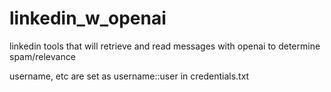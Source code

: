# linkedin_w_openai
linkedin tools that will retrieve and read messages with openai to determine spam/relevance

username, etc are set as username::user in credentials.txt